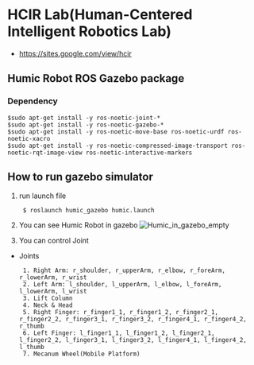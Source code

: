 # HCIR Lab(Human-Centered Intelligent Robotics Lab)
   * https://sites.google.com/view/hcir
## Humic Robot ROS Gazebo package

### Dependency
    $sudo apt-get install -y ros-noetic-joint-*
    $sudo apt-get install -y ros-noetic-gazebo-*
    $sudo apt-get install -y ros-noetic-move-base ros-noetic-urdf ros-noetic-xacro
    $sudo apt-get install -y ros-noetic-compressed-image-transport ros-noetic-rqt-image-view ros-noetic-interactive-markers
    
## How to run gazebo simulator
1. run launch file
      
        $ roslaunch humic_gazebo humic.launch

2. You can see Humic Robot in gazebo
  ![Humic_in_gazebo_empty](https://user-images.githubusercontent.com/37207332/111419168-4e7c1e80-872c-11eb-9de5-afb159a405f5.png)

3. You can control Joint
  * Joints
         
         1. Right Arm: r_shoulder, r_upperArm, r_elbow, r_foreArm, r_lowerArm, r_wrist
         2. Left Arm: l_shoulder, l_upperArm, l_elbow, l_foreArm, l_lowerArm, l_wrist
         3. Lift Column
         4. Neck & Head
         5. Right Finger: r_finger1_1, r_finger1_2, r_finger2_1, r_finger2_2, r_finger3_1, r_finger3_2, r_finger4_1, r_finger4_2, r_thumb
         6. Left Finger: l_finger1_1, l_finger1_2, l_finger2_1, l_finger2_2, l_finger3_1, l_finger3_2, l_finger4_1, l_finger4_2, l_thumb
         7. Mecanum Wheel(Mobile Platform)
